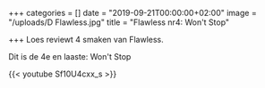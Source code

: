 +++
categories = []
date = "2019-09-21T00:00:00+02:00"
image = "/uploads/D Flawless.jpg"
title = "Flawless nr4: Won't Stop"

+++
Loes reviewt 4 smaken van Flawless.

Dit is de 4e en laaste: Won't Stop

{{< youtube Sf10U4cxx_s >}}